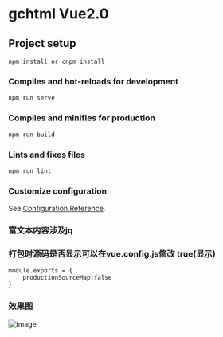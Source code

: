 # gchtml Vue2.0

## Project setup
```
npm install or cnpm install
```

### Compiles and hot-reloads for development
```
npm run serve
```

### Compiles and minifies for production
```
npm run build
```

### Lints and fixes files
```
npm run lint
```

### Customize configuration
See [Configuration Reference](https://cli.vuejs.org/config/).
### 富文本内容涉及jq
### 打包时源码是否显示可以在vue.config.js修改 true(显示)
```
module.exports = {
    productionSourceMap:false
}
```
### 效果图

![image](https://user-images.githubusercontent.com/65943981/162199977-100c74fa-6246-4623-af40-abf59f446619.png)

